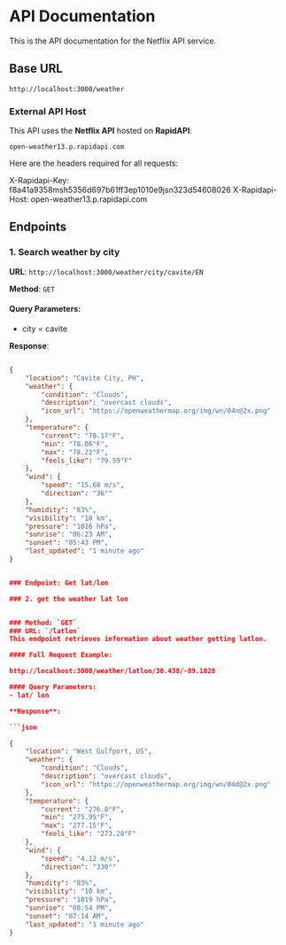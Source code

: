  
# API Documentation


This is the API documentation for the Netflix API service.

## Base URL
`http://localhost:3000/weather`

### External API Host
This API uses the **Netflix API** hosted on **RapidAPI**:

`open-weather13.p.rapidapi.com`

 
Here are the headers required for all requests:

X-Rapidapi-Key: f8a41a9358msh5356d697b61ff3ep1010e9jsn323d54608026
X-Rapidapi-Host: open-weather13.p.rapidapi.com


## Endpoints

### 1. Search weather by city

**URL**: `http://localhost:3000/weather/city/cavite/EN`

**Method**: `GET`

#### Query Parameters:
- city = cavite

**Response**:
```json

{
    "location": "Cavite City, PH",
    "weather": {
        "condition": "Clouds",
        "description": "overcast clouds",
        "icon_url": "https://openweathermap.org/img/wn/04n@2x.png"
    },
    "temperature": {
        "current": "78.17°F",
        "min": "78.06°F",
        "max": "78.22°F",
        "feels_like": "79.59°F"
    },
    "wind": {
        "speed": "15.68 m/s",
        "direction": "36°"
    },
    "humidity": "83%",
    "visibility": "10 km",
    "pressure": "1016 hPa",
    "sunrise": "06:23 AM",
    "sunset": "05:43 PM",
    "last_updated": "1 minute ago"
}


### Endpoint: Get lat/lon

### 2. get the weather lat lon


### Method: `GET`
### URL: `/latlon`
This endpoint retrieves information about weather getting latlon.

#### Full Request Example:

http://localhost:3000/weather/latlon/30.438/-89.1028

#### Query Parameters:
- lat/ lon

**Response**:

```json

{
    "location": "West Gulfport, US",
    "weather": {
        "condition": "Clouds",
        "description": "overcast clouds",
        "icon_url": "https://openweathermap.org/img/wn/04d@2x.png"
    },
    "temperature": {
        "current": "276.8°F",
        "min": "275.95°F",
        "max": "277.15°F",
        "feels_like": "273.28°F"
    },
    "wind": {
        "speed": "4.12 m/s",
        "direction": "330°"
    },
    "humidity": "83%",
    "visibility": "10 km",
    "pressure": "1019 hPa",
    "sunrise": "08:54 PM",
    "sunset": "07:14 AM",
    "last_updated": "1 minute ago"
}


